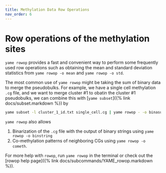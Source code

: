 ```yaml
---
title: Methylation Data Row Operations
nav_order: 6
---
```


# Row operations of the methylation sites 

`yame rowop` provides a fast and convenient way to perform some frequently used row operations such as obtaining the mean and standard deviation statistics from `yame rowop -o mean` and `yame rowop -o std`. 

The most common use of `yame rowop` might be taking the sum of binary data to merge the pseudobulks. For example, we have a single cell methylation `.cg` file, and we want to merge cluster #1 to obatin the cluster #1 pseudobulks, we can combine this with [`yame subset`]({% link docs/subset.markdown %}) by 

```bash
yame subset -l cluster_1_id.txt single_cell.cg | yame rowop - -o binasum > single_cell_pseudobulk1.cg 
```

`yame rowop` also allows 
1. Binarization of the `.cg` file with the output of binary strings using `yame rowop -o binstring` 
2. Co-methylation patterns of neighboring CGs using `yame rowop -o  cometh`. 

For more help with `rowop`, run `yame rowop` in the terminal or check out the
[rowop help page]({% link docs/subcommands/YAME_rowop.markdown %}).